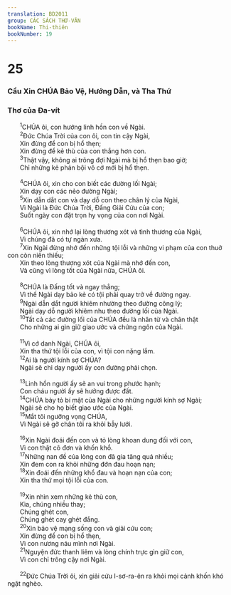 ```yaml
---
translation: BD2011
group: CÁC SÁCH THƠ-VĂN
bookName: Thi-thiên 
bookNumber: 19
---
```


<div class="title"><h1>25</h1><h3>Cầu Xin CHÚA Bảo Vệ, Hướng Dẫn, và Tha Thứ</h3><h3>Thơ của Ða-vít</h3></div>
<span class="verse thi_25_1">  <sup>1</sup>CHÚA ôi, con hướng linh hồn con về Ngài.<br/></span>
<span class="verse thi_25_2">  <sup>2</sup>Ðức Chúa Trời của con ôi, con tin cậy Ngài,<br/>  Xin đừng để con bị hổ thẹn;<br/>  Xin đừng để kẻ thù của con thắng hơn con.<br/></span>
<span class="verse thi_25_3">  <sup>3</sup>Thật vậy, không ai trông đợi Ngài mà bị hổ thẹn bao giờ;<br/>  Chỉ những kẻ phản bội vô cớ mới bị hổ thẹn.<br/><br/></span>
<span class="verse thi_25_4">  <sup>4</sup>CHÚA ôi, xin cho con biết các đường lối Ngài;<br/>  Xin dạy con các nẻo đường Ngài;<br/></span>
<span class="verse thi_25_5">  <sup>5</sup>Xin dẫn dắt con và dạy dỗ con theo chân lý của Ngài,<br/>  Vì Ngài là Ðức Chúa Trời, Ðấng Giải Cứu của con;<br/>  Suốt ngày con đặt trọn hy vọng của con nơi Ngài.<br/><br/></span>
<span class="verse thi_25_6">  <sup>6</sup>CHÚA ôi, xin nhớ lại lòng thương xót và tình thương của Ngài,<br/>  Vì chúng đã có tự ngàn xưa.<br/></span>
<span class="verse thi_25_7">  <sup>7</sup>Xin Ngài đừng nhớ đến những tội lỗi và những vi phạm của con thuở con còn niên thiếu;<br/>  Xin theo lòng thương xót của Ngài mà nhớ đến con,<br/>  Và cũng vì lòng tốt của Ngài nữa, CHÚA ôi.<br/><br/></span>
<span class="verse thi_25_8">  <sup>8</sup>CHÚA là Ðấng tốt và ngay thẳng;<br/>  Vì thế Ngài dạy bảo kẻ có tội phải quay trở về đường ngay.<br/></span>
<span class="verse thi_25_9">  <sup>9</sup>Ngài dẫn dắt người khiêm nhường theo đường công lý;<br/>  Ngài dạy dỗ người khiêm nhu theo đường lối của Ngài.<br/></span>
<span class="verse thi_25_10">  <sup>10</sup>Tất cả các đường lối của CHÚA đều là nhân từ và chân thật<br/>  Cho những ai gìn giữ giao ước và chứng ngôn của Ngài.<br/><br/></span>
<span class="verse thi_25_11">  <sup>11</sup>Vì cớ danh Ngài, CHÚA ôi,<br/>  Xin tha thứ tội lỗi của con, vì tội con nặng lắm.<br/></span>
<span class="verse thi_25_12">  <sup>12</sup>Ai là người kính sợ CHÚA?<br/>  Ngài sẽ chỉ dạy người ấy con đường phải chọn.<br/><br/></span>
<span class="verse thi_25_13">  <sup>13</sup>Linh hồn người ấy sẽ an vui trong phước hạnh;<br/>  Con cháu người ấy sẽ hưởng được đất.<br/></span>
<span class="verse thi_25_14">  <sup>14</sup>CHÚA bày tỏ bí mật của Ngài cho những người kính sợ Ngài;<br/>  Ngài sẽ cho họ biết giao ước của Ngài.<br/></span>
<span class="verse thi_25_15">  <sup>15</sup>Mắt tôi ngưỡng vọng CHÚA,<br/>  Vì Ngài sẽ gỡ chân tôi ra khỏi bẫy lưới.<br/><br/></span>
<span class="verse thi_25_16">  <sup>16</sup>Xin Ngài đoái đến con và tỏ lòng khoan dung đối với con,<br/>  Vì con thật cô đơn và khốn khổ.<br/></span>
<span class="verse thi_25_17">  <sup>17</sup>Những nan đề của lòng con đã gia tăng quá nhiều;<br/>  Xin đem con ra khỏi những đớn đau hoạn nạn;<br/></span>
<span class="verse thi_25_18">  <sup>18</sup>Xin đoái đến những khổ đau và hoạn nạn của con;<br/>  Xin tha thứ mọi tội lỗi của con.<br/><br/></span>
<span class="verse thi_25_19">  <sup>19</sup>Xin nhìn xem những kẻ thù con,<br/>  Kìa, chúng nhiều thay;<br/>  Chúng ghét con,<br/>  Chúng ghét cay ghét đắng.<br/></span>
<span class="verse thi_25_20">  <sup>20</sup>Xin bảo vệ mạng sống con và giải cứu con;<br/>  Xin đừng để con bị hổ thẹn,<br/>  Vì con nương náu mình nơi Ngài.<br/></span>
<span class="verse thi_25_21">  <sup>21</sup>Nguyện đức thanh liêm và lòng chính trực gìn giữ con,<br/>  Vì con chỉ trông cậy nơi Ngài.<br/><br/></span>
<span class="verse thi_25_22">  <sup>22</sup>Ðức Chúa Trời ôi, xin giải cứu I-sơ-ra-ên ra khỏi mọi cảnh khốn khó ngặt nghèo.<br/></span>
